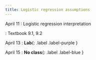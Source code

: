```yaml
---
title: Logistic regression assumptions
---
```


April 11
: Logistic regression interpretation

: Textbook 9.1, 9.2

April 13
: **Lab**{: .label .label-purple }

April 15
: **No class**{: .label .label-blue }